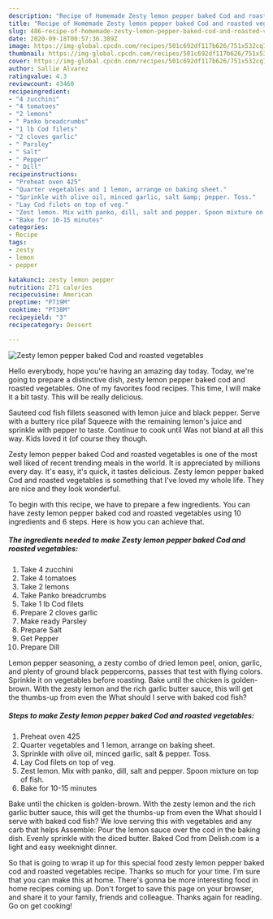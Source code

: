 ```yaml
---
description: "Recipe of Homemade Zesty lemon pepper baked Cod and roasted vegetables"
title: "Recipe of Homemade Zesty lemon pepper baked Cod and roasted vegetables"
slug: 486-recipe-of-homemade-zesty-lemon-pepper-baked-cod-and-roasted-vegetables
date: 2020-09-18T00:57:36.389Z
image: https://img-global.cpcdn.com/recipes/501c692df117b626/751x532cq70/zesty-lemon-pepper-baked-cod-and-roasted-vegetables-recipe-main-photo.jpg
thumbnail: https://img-global.cpcdn.com/recipes/501c692df117b626/751x532cq70/zesty-lemon-pepper-baked-cod-and-roasted-vegetables-recipe-main-photo.jpg
cover: https://img-global.cpcdn.com/recipes/501c692df117b626/751x532cq70/zesty-lemon-pepper-baked-cod-and-roasted-vegetables-recipe-main-photo.jpg
author: Sallie Alvarez
ratingvalue: 4.3
reviewcount: 43460
recipeingredient:
- "4 zucchini"
- "4 tomatoes"
- "2 lemons"
- " Panko breadcrumbs"
- "1 lb Cod filets"
- "2 cloves garlic"
- " Parsley"
- " Salt"
- " Pepper"
- " Dill"
recipeinstructions:
- "Preheat oven 425"
- "Quarter vegetables and 1 lemon, arrange on baking sheet."
- "Sprinkle with olive oil, minced garlic, salt &amp; pepper. Toss."
- "Lay Cod filets on top of veg."
- "Zest lemon. Mix with panko, dill, salt and pepper. Spoon mixture on top of fish."
- "Bake for 10-15 minutes"
categories:
- Recipe
tags:
- zesty
- lemon
- pepper

katakunci: zesty lemon pepper 
nutrition: 271 calories
recipecuisine: American
preptime: "PT19M"
cooktime: "PT38M"
recipeyield: "3"
recipecategory: Dessert

---
```



![Zesty lemon pepper baked Cod and roasted vegetables](https://img-global.cpcdn.com/recipes/501c692df117b626/751x532cq70/zesty-lemon-pepper-baked-cod-and-roasted-vegetables-recipe-main-photo.jpg)

Hello everybody, hope you're having an amazing day today. Today, we're going to prepare a distinctive dish, zesty lemon pepper baked cod and roasted vegetables. One of my favorites food recipes. This time, I will make it a bit tasty. This will be really delicious.

Sauteed cod fish fillets seasoned with lemon juice and black pepper. Serve with a buttery rice pilaf Squeeze with the remaining lemon&#39;s juice and sprinkle with pepper to taste. Continue to cook until Was not bland at all this way. Kids loved it (of course they though.

Zesty lemon pepper baked Cod and roasted vegetables is one of the most well liked of recent trending meals in the world. It is appreciated by millions every day. It's easy, it's quick, it tastes delicious. Zesty lemon pepper baked Cod and roasted vegetables is something that I've loved my whole life. They are nice and they look wonderful.


To begin with this recipe, we have to prepare a few ingredients. You can have zesty lemon pepper baked cod and roasted vegetables using 10 ingredients and 6 steps. Here is how you can achieve that.

<!--inarticleads1-->

##### The ingredients needed to make Zesty lemon pepper baked Cod and roasted vegetables:

1. Take 4 zucchini
1. Take 4 tomatoes
1. Take 2 lemons
1. Take  Panko breadcrumbs
1. Take 1 lb Cod filets
1. Prepare 2 cloves garlic
1. Make ready  Parsley
1. Prepare  Salt
1. Get  Pepper
1. Prepare  Dill


Lemon pepper seasoning, a zesty combo of dried lemon peel, onion, garlic, and plenty of ground black peppercorns, passes that test with flying colors. Sprinkle it on vegetables before roasting. Bake until the chicken is golden-brown. With the zesty lemon and the rich garlic butter sauce, this will get the thumbs-up from even the What should I serve with baked cod fish? 

<!--inarticleads2-->

##### Steps to make Zesty lemon pepper baked Cod and roasted vegetables:

1. Preheat oven 425
1. Quarter vegetables and 1 lemon, arrange on baking sheet.
1. Sprinkle with olive oil, minced garlic, salt &amp; pepper. Toss.
1. Lay Cod filets on top of veg.
1. Zest lemon. Mix with panko, dill, salt and pepper. Spoon mixture on top of fish.
1. Bake for 10-15 minutes


Bake until the chicken is golden-brown. With the zesty lemon and the rich garlic butter sauce, this will get the thumbs-up from even the What should I serve with baked cod fish? We love serving this with vegetables and any carb that helps Assemble: Pour the lemon sauce over the cod in the baking dish. Evenly sprinkle with the diced butter. Baked Cod from Delish.com is a light and easy weeknight dinner. 

So that is going to wrap it up for this special food zesty lemon pepper baked cod and roasted vegetables recipe. Thanks so much for your time. I'm sure that you can make this at home. There's gonna be more interesting food in home recipes coming up. Don't forget to save this page on your browser, and share it to your family, friends and colleague. Thanks again for reading. Go on get cooking!
